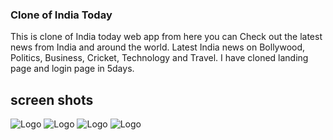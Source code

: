 ### Clone of India Today

This is clone of India today web app from here you can Check out the latest news from India and around the world. Latest India news on Bollywood, Politics, Business, Cricket, Technology and Travel. I have cloned landing page and login page in 5days.


## screen shots

![Logo](https://i.im.ge/2022/11/13/SrtKBr.home1.png)
![Logo](https://i.im.ge/2022/11/13/SrtRo1.home2.png)
![Logo](https://i.im.ge/2022/11/13/SrtZYm.home3.png)
![Logo](https://i.im.ge/2022/11/13/SrtWUf.recipe.png)
